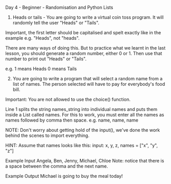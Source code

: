 Day 4 - Beginner - Randomisation and Python Lists

1. Heads or tails - You are going to write a virtual coin toss program. It will randomly tell the user "Heads" or "Tails".

Important, the first letter should be capitalised and spelt exactly like in the example e.g. "Heads", not "heads".

There are many ways of doing this. But to practice what we learnt in the last lesson, you should generate a random number, either 0 or 1. Then use that number to print out "Heads" or "Tails".

e.g. 1 means Heads 0 means Tails

2. You are going to write a program that will select a random name from a list of names. The person selected will have to pay for everybody's food bill.

Important: You are not allowed to use the choice() function.

Line 1 splits the string names_string into individual names and puts them inside a List called names. For this to work, you must enter all the names as names followed by comma then space. e.g. name, name, name

NOTE: Don't worry about getting hold of the input(), we've done the work behind the scenes to import everything.

HINT: Assume that names looks like this: input: x, y, z, names = ["x", "y", "z"]

Example Input
Angela, Ben, Jenny, Michael, Chloe
Note: notice that there is a space between the comma and the next name.

Example Output
Michael is going to buy the meal today!
